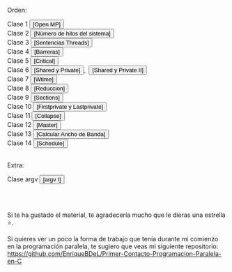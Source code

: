 Orden:

<div align="left">
  Clase 1 
  <a href="https://github.com/EnriqueBDeL/Clases-OMP-Programacion-Paralela-en-C/blob/main/Clase%20OpenMP.c" target="_blank">
    <button>[Open MP]</button>
  </a>
  <br>
  Clase 2 
  <a href="https://github.com/EnriqueBDeL/Clases-OMP-Programacion-Paralela-en-C/blob/main/Clase%20num_procs.c" target="_blank">
    <button>[Número de hilos del sistema]</button>
  </a>
  <br>
  Clase 3 
  <a href="https://github.com/EnriqueBDeL/Clases-OMP-Programacion-Paralela-en-C/blob/main/Clase%20Sentencias%20threads.c" target="_blank">
    <button>[Sentencias Threads]</button>
  </a>
  <br>
  Clase 4 
  <a href="https://github.com/EnriqueBDeL/Clases-OMP-Programacion-Paralela-en-C/blob/main/Clase%20Barreras.c" target="_blank">
    <button>[Barreras]</button>
  </a>
    <br>
   Clase 5
  <a href="https://github.com/EnriqueBDeL/Clases-OMP-Programacion-Paralela-en-C/blob/main/Clase%20Critical.c" target="_blank">
    <button>[Critical]</button>
  </a>
  <br>
  Clase 6 
  <a href="https://github.com/EnriqueBDeL/Clases-OMP-Programacion-Paralela-en-C/blob/main/Clase%20SHARED%20y%20PRIVATE.c" target="_blank">
    <button>[Shared y Private]</button>
  </a>
    &nbsp;
    <a href="https://github.com/EnriqueBDeL/Clases-OMP-Programacion-Paralela-en-C/blob/main/Clase%20SHARED%20y%20PRIVATE%20II.c" target="_blank">
    <button>[Shared y Private II]</button>
  </a>
  <br>
    Clase 7 
  <a href="https://github.com/EnriqueBDeL/Clases-OMP-Programacion-Paralela-en-C/blob/main/Clase%20wtime.c" target="_blank">
    <button>[Wtime]</button>
  </a>
  <br>
      Clase 8 
  <a href="https://github.com/EnriqueBDeL/Clases-OMP-Programacion-Paralela-en-C/blob/main/Clase%20Reduccion.c" target="_blank">
    <button>[Reduccion]</button>
  </a>
  <br>
      Clase 9 
  <a href="https://github.com/EnriqueBDeL/Clases-OMP-Programacion-Paralela-en-C/blob/main/Clase%20sections.c" target="_blank">
    <button>[Sections]</button>
  </a>
  <br>
      Clase 10
  <a href="https://github.com/EnriqueBDeL/Clases-OMP-Programacion-Paralela-en-C/blob/main/Clase%20FIRSTPRIVATE%20y%20LASTPRIVATE.c" target="_blank">
    <button>[Firstprivate y Lastprivate]</button>
  </a>
  <br>
      Clase 11
  <a href="https://github.com/EnriqueBDeL/Clases-OMP-Programacion-Paralela-en-C/blob/main/Clase%20Collapse.c" target="_blank">
    <button>[Collapse]</button>
  </a>
  <br>
      Clase 12
  <a href="https://github.com/EnriqueBDeL/Clases-OMP-Programacion-Paralela-en-C/blob/main/Clase%20master.c" target="_blank">
    <button>[Master]</button>
  </a>
  <br>
      Clase 13
  <a href="https://github.com/EnriqueBDeL/Clases-OMP-Programacion-Paralela-en-C/blob/main/Calcular%20Ancho%20de%20Banda.c" target="_blank">
    <button>[Calcular Ancho de Banda]</button>
  </a>
  <br>
       Clase 14
  <a href="https://github.com/EnriqueBDeL/Clases-OMP-Programacion-Paralela-en-C/blob/main/Clase%20schedule.c" target="_blank">
    <button>[Schedule]</button>
  </a>
  <br>
</div>

<br>


Extra:
<div>
  Clase argv 
  <a href="https://github.com/EnriqueBDeL/Clases-OMP-Programacion-Paralela-en-C/blob/main/Clase%20argv%20I.c" target="_blank">
    <button>[argv I]</button>
      </a>
</div>


<br><br>

Si te ha gustado el material, te agradecería mucho que le dieras una estrella ⭐.

Si quieres ver un poco la forma de trabajo que tenía durante mi comienzo en la programación paralela, te sugiero que veas mi siguiente repositorio: https://github.com/EnriqueBDeL/Primer-Contacto-Programacion-Paralela-en-C
